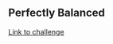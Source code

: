 ## Perfectly Balanced
[Link to challenge](https://www.reddit.com/r/dailyprogrammer/comments/cmd1hb/20190805_challenge_380_easy_smooshed_morse_code_1/)
